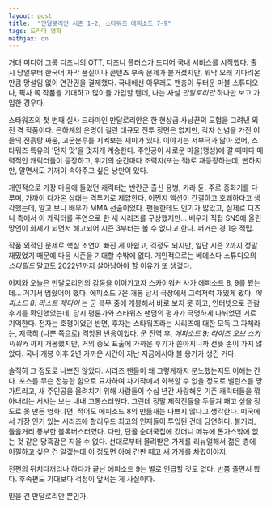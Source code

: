 ```yaml
---
layout: post
title:  "만달로리안 시즌 1~2, 스타워즈 에피소드 7~9"
tags: 드라마 영화
mathjax: on
---
```

거대 미디어 그룹 디즈니의 OTT, 디즈니 플러스가 드디어 국내 서비스를 시작했다.
출시 당일부터 한국어 자막 품질이나 콘텐츠 부족 문제가 불거졌지만, 워낙 오래 기다려온 만큼 망설임 없이 연간권을 결제했다.
국내에선 아무래도 팬층이 두터운 마블 스튜디오나, 픽사 쪽 작품을 기대하고 많이들 가입할 텐데, 나는 사실 _만달로리안_ 하나만 보고 가입한 경우다.

스타워즈의 첫 번째 실사 드라마인 만달로리안은 한 현상금 사냥꾼의 모험을 그려낸 외전 격 작품이다.
은하계의 운명이 걸린 대규모 전투 장면은 없지만, 각자 신념을 가진 이들의 진흙탕 싸움, 고군분투를 지켜보는 재미가 있다.
이야기는 서부극과 닮아 있어, 스타워즈 특유의 '먼지 맛'을 멋지게 계승한다. 
주인공이 새로운 마을(행성)에 갈 때마다 매력적인 캐릭터들이 등장하고, 위기의 순간마다 조력자(또는 적)로 재등장하는데,
뻔하지만, 알면서도 기꺼이 속아주고 싶은 낭만이 있다.

개인적으로 가장 마음에 들었던 캐릭터는 반란군 출신 용병, 카라 듄.
주로 중화기를 다루며, 가까이 다가온 상대는 격투기로 제압한다.
어쩐지 액션이 간결하고 호쾌하다고 생각했는데, 알고 보니 배우가 MMA 선출이었다.
팬들한테도 인기가 많았고, 실제로 디즈니 측에서 이 캐릭터를 주연으로 한 새 시리즈를 구상했지만...
배우가 직접 SNS에 올린 망언이 화제가 되면서 해고되어 시즌 3부터는 볼 수 없다고 한다. 퍼거슨 경 1승 적립.

작품 외적인 문제로 핵심 조연이 빠진 게 아쉽고, 걱정도 되지만, 일단 시즌 2까지 정말 재밌었기 때문에 다음 시즌을 기대할 수밖에 없다.
개인적으로는 베데스다 스튜디오의 _스타필드_ 말고도 2022년까지 살아남아야 할 이유가 또 생겼다.

어제와 오늘은 만달로리안의 감동을 이어가고자 스카이워커 사가 에피소드 8, 9를 봤는데... 거기서 멈췄어야 했다.
에피소드 7은 개봉 당시 극장에서 그럭저럭 재밌게 봤다. _에피소드 8: 라스트 제다이_ 는 군 복무 중에 개봉해서 바로 보지 못 하고, 인터넷으로 관람 후기를 확인했었는데,
당시 평론가와 스타워즈 팬덤의 평가가 극명하게 나뉘었던 거로 기억한다. 전자는 호평이었던 반면, 후자는 스타워즈라는 시리즈에 대한 모독 그 자체라는, 지극히 (나쁜 쪽으로) 격앙된 반응이었다.
군 전역 후, _에피소드 9: 라이즈 오브 스카이워커_ 까지 개봉했지만, 거의 증오 표출에 가까운 후기가 쏟아지니까 선뜻 손이 가지 않았다.
국내 개봉 이후 2년 가까운 시간이 지난 지금에서야 볼 용기가 생긴 거다.

솔직히 그 정도로 나쁘진 않았다.
시리즈 팬들이 왜 그렇게까지 분노했는지도 이해는 간다.
포스를 무슨 전능한 힘으로 묘사하여 차기작에서 회복할 수 없을 정도로 밸런스를 망가트리고,
새 주인공을 올려치기 위해 사람들이 수십 년간 사랑해온 기존 캐릭터들을 깎아내리는 서사는 보는 내내 고통스러웠다.
그런데 정말 제작진들을 두들겨 패고 싶을 정도로 못 만든 영화냐면, 적어도 에피소드 8의 만듦새는 나쁘지 않다고 생각한다.
미국에서 가장 인기 있는 시리즈에 할리우드 최고의 인재들이 투입된 건데 당연하다. 볼거리, 들을거리 풍부한 블록버스터였다.
다만, 단골 순대국집에 갔더니 메뉴에 돈가스밖에 없는 것 같은 당혹감은 지울 수 없다.
선대로부터 물려받은 가게를 리뉴얼해서 젊은 층에 어필하고 싶은 건 알겠는데 이 정도면 아예 간판 떼고 새 가게를 차렸어야지.

전편의 뒤치다꺼리나 하다가 끝난 에피소드 9는 별로 언급할 것도 없다.
반쯤 졸면서 봤다. 후속편도 기대보다 걱정이 앞서는 게 사실이다.

믿을 건 만달로리안 뿐인가.
